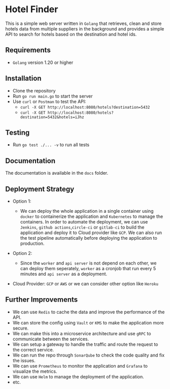 # Hotel Finder
This is a simple web server written in `Golang` that retrieves, clean and store hotels data from multiple suppliers in the background and provides a simple API to search for hotels based on the destination and hotel ids.

## Requirements
- `Golang` version 1.20 or higher

## Installation
- Clone the repository
- Run `go run main.go` to start the server
- Use `curl` or `Postman` to test the API:
    - `curl -X GET http://localhost:8080/hotels?destination=5432`
    - `curl -X GET http://localhost:8080/hotels?destination=5432&hotels=iJhz`

## Testing
- Run `go test ./... -v` to run all tests

## Documentation
The documentation is available in the `docs` folder.

## Deployment Strategy
- Option 1:
  - We can deploy the whole application in a single container using `docker` to containerize the application and `Kubernetes` to manage the containers. In order to automate the deployment, we can use `Jenkins`, `github actions`,`circle-ci` or `gitlab-ci` to build the application and deploy it to Cloud provider like `GCP`. We can also run the test pipeline automatically before deploying the application to production.
- Option 2:
  - Since the `worker` and `api server` is not depend on each other, we can deploy them seperately, `worker` as a cronjob that run every 5 minutes and `api server` as a deployment.

- Cloud Provider: `GCP` or `AWS` or we can consider other option like `Heroku`

## Further Improvements
- We can use `Redis` to cache the data and improve the performance of the API.
- We can store the config using `Vault` or `KMS` to make the application more secure.
- We can make this into a microservice architecture and use `gRPC` to communicate between the services.
- We can setup a gateway to handle the traffic and route the request to the correct service.
- We can run the repo through `SonarQube` to check the code quality and fix the issues.
- We can use `Prometheus` to monitor the application and `Grafana` to visualize the metrics.
- We can use `Helm` to manage the deployment of the application.
- etc.